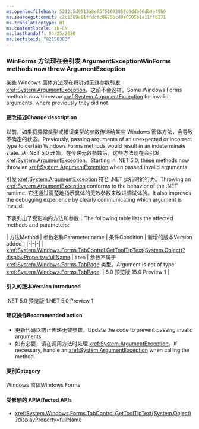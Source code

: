 ```yaml
---
ms.openlocfilehash: 5212c5d9513a8ef5f51693857d0ddb60db4e49b9
ms.sourcegitcommit: c2c1269a81ffdcfc8675bcd9a8505b1a11ffb271
ms.translationtype: HT
ms.contentlocale: zh-CN
ms.lasthandoff: 04/25/2020
ms.locfileid: "82158383"
---
```

### <a name="winforms-methods-now-throw-argumentexception"></a><span data-ttu-id="98a24-101">WinForms 方法现在会引发 ArgumentException</span><span class="sxs-lookup"><span data-stu-id="98a24-101">WinForms methods now throw ArgumentException</span></span>

<span data-ttu-id="98a24-102">某些 Windows 窗体方法现在将针对无效参数引发 <xref:System.ArgumentException>，之前不会这样。</span><span class="sxs-lookup"><span data-stu-id="98a24-102">Some Windows Forms methods now throw an <xref:System.ArgumentException> for invalid arguments, where previously they did not.</span></span>

#### <a name="change-description"></a><span data-ttu-id="98a24-103">更改描述</span><span class="sxs-lookup"><span data-stu-id="98a24-103">Change description</span></span>

<span data-ttu-id="98a24-104">以前，如果将异常类型或错误类型的参数传递给某些 Windows 窗体方法，会导致不确定的状态。</span><span class="sxs-lookup"><span data-stu-id="98a24-104">Previously, passing arguments of an unexpected or incorrect type to certain Windows Forms methods would result in an indeterminate state.</span></span> <span data-ttu-id="98a24-105">从 .NET 5.0 开始，在传递无效参数后，这些方法现在会引发 <xref:System.ArgumentException>。</span><span class="sxs-lookup"><span data-stu-id="98a24-105">Starting in .NET 5.0, these methods now throw an <xref:System.ArgumentException> when passed invalid arguments.</span></span>

<span data-ttu-id="98a24-106">引发 <xref:System.ArgumentException> 符合 .NET 运行时的行为。</span><span class="sxs-lookup"><span data-stu-id="98a24-106">Throwing an <xref:System.ArgumentException> conforms to the behavior of the .NET runtime.</span></span> <span data-ttu-id="98a24-107">它还通过清楚地指示具体的无效参数来改进调试体验。</span><span class="sxs-lookup"><span data-stu-id="98a24-107">It also improves the debugging experience by clearly communicating which argument is invalid.</span></span>

<span data-ttu-id="98a24-108">下表列出了受影响的方法和参数：</span><span class="sxs-lookup"><span data-stu-id="98a24-108">The following table lists the affected methods and parameters:</span></span>

| <span data-ttu-id="98a24-109">方法</span><span class="sxs-lookup"><span data-stu-id="98a24-109">Method</span></span> | <span data-ttu-id="98a24-110">参数名称</span><span class="sxs-lookup"><span data-stu-id="98a24-110">Parameter name</span></span> | <span data-ttu-id="98a24-111">条件</span><span class="sxs-lookup"><span data-stu-id="98a24-111">Condition</span></span> | <span data-ttu-id="98a24-112">新增的版本</span><span class="sxs-lookup"><span data-stu-id="98a24-112">Version added</span></span> |
|-|-|-|
| <xref:System.Windows.Forms.TabControl.GetToolTipText(System.Object)?displayProperty=fullName> | `item` | <span data-ttu-id="98a24-113">参数不属于 <xref:System.Windows.Forms.TabPage> 类型。</span><span class="sxs-lookup"><span data-stu-id="98a24-113">Argument is not of type <xref:System.Windows.Forms.TabPage>.</span></span> | <span data-ttu-id="98a24-114">5.0 预览版 1</span><span class="sxs-lookup"><span data-stu-id="98a24-114">5.0 Preview 1</span></span> |

#### <a name="version-introduced"></a><span data-ttu-id="98a24-115">引入的版本</span><span class="sxs-lookup"><span data-stu-id="98a24-115">Version introduced</span></span>

<span data-ttu-id="98a24-116">.NET 5.0 预览版 1</span><span class="sxs-lookup"><span data-stu-id="98a24-116">.NET 5.0 Preview 1</span></span>

#### <a name="recommended-action"></a><span data-ttu-id="98a24-117">建议操作</span><span class="sxs-lookup"><span data-stu-id="98a24-117">Recommended action</span></span>

- <span data-ttu-id="98a24-118">更新代码以防止传递无效参数。</span><span class="sxs-lookup"><span data-stu-id="98a24-118">Update the code to prevent passing invalid arguments.</span></span>
- <span data-ttu-id="98a24-119">如有必要，请在调用方法时处理 <xref:System.ArgumentException>。</span><span class="sxs-lookup"><span data-stu-id="98a24-119">If necessary, handle an <xref:System.ArgumentException> when calling the method.</span></span>

#### <a name="category"></a><span data-ttu-id="98a24-120">类别</span><span class="sxs-lookup"><span data-stu-id="98a24-120">Category</span></span>

<span data-ttu-id="98a24-121">Windows 窗体</span><span class="sxs-lookup"><span data-stu-id="98a24-121">Windows Forms</span></span>

#### <a name="affected-apis"></a><span data-ttu-id="98a24-122">受影响的 API</span><span class="sxs-lookup"><span data-stu-id="98a24-122">Affected APIs</span></span>

- <xref:System.Windows.Forms.TabControl.GetToolTipText(System.Object)?displayProperty=fullName>

<!-- 

### Affected APIs

- `M:System.Windows.Forms.TabControl.GetToolTipText(System.Object)`

-->
